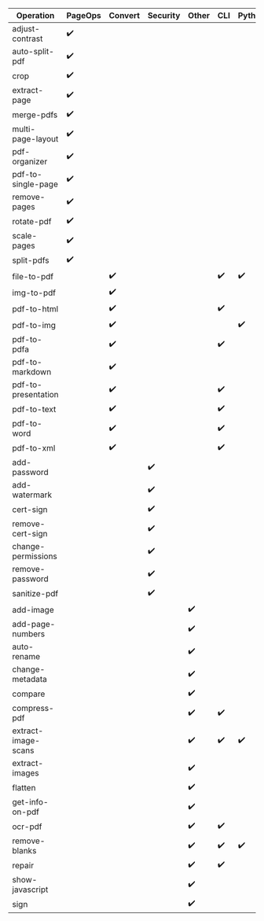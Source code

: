 | Operation           | PageOps | Convert | Security | Other | CLI | Python | OpenCV | LibreOffice | qpdf | Java | Javascript | Unoconv | Ghostscript |
| ------------------- | ------- | ------- | -------- | ----- | --- | ------ | ------ | ----------- | -------- | ---- | ---------- | ------- | ----------- |
| adjust-contrast     | ✔️       |         |          |       |     |        |        |             |          |      | ✔️          |         |             |
| auto-split-pdf      | ✔️       |         |          |       |     |        |        |             |          | ✔️    |            |         |             |
| crop                | ✔️       |         |          |       |     |        |        |             |          | ✔️    |            |         |             |
| extract-page        | ✔️       |         |          |       |     |        |        |             |          | ✔️    |            |         |             |
| merge-pdfs          | ✔️       |         |          |       |     |        |        |             |          | ✔️    |            |         |             |
| multi-page-layout   | ✔️       |         |          |       |     |        |        |             |          | ✔️    |            |         |             |
| pdf-organizer       | ✔️       |         |          |       |     |        |        |             |          | ✔️    | ✔️          |         |             |
| pdf-to-single-page  | ✔️       |         |          |       |     |        |        |             |          | ✔️    |            |         |             |
| remove-pages        | ✔️       |         |          |       |     |        |        |             |          | ✔️    |            |         |             |
| rotate-pdf          | ✔️       |         |          |       |     |        |        |             |          | ✔️    |            |         |             |
| scale-pages         | ✔️       |         |          |       |     |        |        |             |          | ✔️    |            |         |             |
| split-pdfs          | ✔️       |         |          |       |     |        |        |             |          | ✔️    |            |         |             |
| file-to-pdf         |         | ✔️       |          |       | ✔️   | ✔️      |        | ✔️           |          |      |            | ✔️       |             |
| img-to-pdf          |         | ✔️       |          |       |     |        |        |             |          | ✔️    |            |         |             |
| pdf-to-html         |         | ✔️       |          |       | ✔️   |        |        | ✔️           |          |      |            |         |             |
| pdf-to-img          |         | ✔️       |          |       |     | ✔️      |        |             |          | ✔️    |            |         |             |
| pdf-to-pdfa         |         | ✔️       |          |       | ✔️   |        |        |             | ✔️        |      |            |         | ✔️           |
| pdf-to-markdown     |         | ✔️       |          |       |     |        |        |             |          | ✔️    |            |         |             |
| pdf-to-presentation |         | ✔️       |          |       | ✔️   |        |        | ✔️           |          |      |            |         |             |
| pdf-to-text         |         | ✔️       |          |       | ✔️   |        |        | ✔️           |          |      |            |         |             |
| pdf-to-word         |         | ✔️       |          |       | ✔️   |        |        | ✔️           |          |      |            |         |             |
| pdf-to-xml          |         | ✔️       |          |       | ✔️   |        |        | ✔️           |          |      |            |         |             |
| add-password        |         |         | ✔️        |       |     |        |        |             |          | ✔️    |            |         |             |
| add-watermark       |         |         | ✔️        |       |     |        |        |             |          | ✔️    |            |         |             |
| cert-sign           |         |         | ✔️        |       |     |        |        |             |          | ✔️    |            |         |             |
| remove-cert-sign    |         |         | ✔️        |       |     |        |        |             |          | ✔️    |            |         |             |
| change-permissions  |         |         | ✔️        |       |     |        |        |             |          | ✔️    |            |         |             |
| remove-password     |         |         | ✔️        |       |     |        |        |             |          | ✔️    |            |         |             |
| sanitize-pdf        |         |         | ✔️        |       |     |        |        |             |          | ✔️    |            |         |             |
| add-image           |         |         |          | ✔️     |     |        |        |             |          | ✔️    |            |         |             |
| add-page-numbers    |         |         |          | ✔️     |     |        |        |             |          | ✔️    |            |         |             |
| auto-rename         |         |         |          | ✔️     |     |        |        |             |          | ✔️    |            |         |             |
| change-metadata     |         |         |          | ✔️     |     |        |        |             |          | ✔️    |            |         |             |
| compare             |         |         |          | ✔️     |     |        |        |             |          |      | ✔️          |         |             |
| compress-pdf        |         |         |          | ✔️     | ✔️   |        |        |             | ✔️        |      |            |         | ✔️           |
| extract-image-scans |         |         |          | ✔️     | ✔️   | ✔️      | ✔️      |             |          |      |            |         |             |
| extract-images      |         |         |          | ✔️     |     |        |        |             |          | ✔️    |            |         |             |
| flatten             |         |         |          | ✔️     |     |        |        |             |          |      | ✔️          |         |             |
| get-info-on-pdf     |         |         |          | ✔️     |     |        |        |             |          | ✔️    |            |         |             |
| ocr-pdf             |         |         |          | ✔️     | ✔️   |        |        |             | ✔️        |      |            |         |             |
| remove-blanks       |         |         |          | ✔️     | ✔️   | ✔️      | ✔️      |             |          |      |            |         |             |
| repair              |         |         |          | ✔️     | ✔️   |        |        | ✔️           |          |      |            |         | ✔️           |
| show-javascript     |         |         |          | ✔️     |     |        |        |             |          |      | ✔️          |         |             |
| sign                |         |         |          | ✔️     |     |        |        |             |          |      | ✔️          |         |             |
